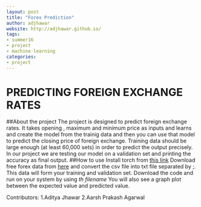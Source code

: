 ```yaml
---
layout: post
title: "Forex Prediction"
author: adjhawar
website: http://adjhawar.github.io/
tags: 
- summer16
- project
- machine learning
categories:
- project
---
```


# PREDICTING FOREIGN EXCHANGE RATES
##About the project
The project is designed to predict foreign exchange rates. It takes opening , maximum and minimum price as inputs and learns and create the model from the trainig data and then you can use that model to predict the closing price of foreign exchange. Training data should be large enough (at least 60,000 sets) in order to predict the output precisely. In our project we are testing our model on a validation set and printing the accuracy as final output.
##How to use 
Install torch from [this link](https://github.com/torch/torch7/wiki/Cheatsheet)
Download free forex data from [here](http://www.histdata.com/) and convert the csv file into txt file separated by ;.
This data will form your training and validation set. Download the code and run on your system by using *th filename*
You will also see a graph plot between the expected value and predicted value.

Contributors:
1.Aditya Jhawar
2.Aarsh Prakash Agarwal
